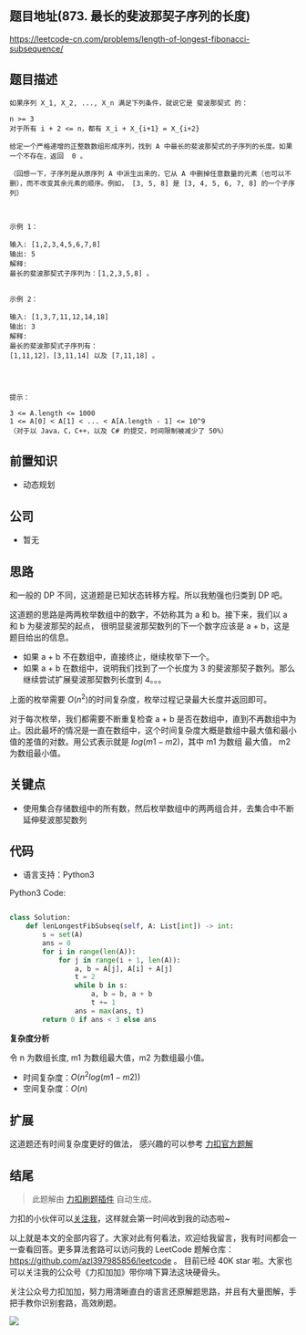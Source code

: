 ## 题目地址(873. 最长的斐波那契子序列的长度)

https://leetcode-cn.com/problems/length-of-longest-fibonacci-subsequence/

## 题目描述

```
如果序列 X_1, X_2, ..., X_n 满足下列条件，就说它是 斐波那契式 的：

n >= 3
对于所有 i + 2 <= n，都有 X_i + X_{i+1} = X_{i+2}

给定一个严格递增的正整数数组形成序列，找到 A 中最长的斐波那契式的子序列的长度。如果一个不存在，返回  0 。

（回想一下，子序列是从原序列 A 中派生出来的，它从 A 中删掉任意数量的元素（也可以不删），而不改变其余元素的顺序。例如， [3, 5, 8] 是 [3, 4, 5, 6, 7, 8] 的一个子序列）

 

示例 1：

输入: [1,2,3,4,5,6,7,8]
输出: 5
解释:
最长的斐波那契式子序列为：[1,2,3,5,8] 。


示例 2：

输入: [1,3,7,11,12,14,18]
输出: 3
解释:
最长的斐波那契式子序列有：
[1,11,12]，[3,11,14] 以及 [7,11,18] 。


 

提示：

3 <= A.length <= 1000
1 <= A[0] < A[1] < ... < A[A.length - 1] <= 10^9
（对于以 Java，C，C++，以及 C# 的提交，时间限制被减少了 50%）
```

## 前置知识

- 动态规划

## 公司

- 暂无

## 思路

和一般的 DP 不同，这道题是已知状态转移方程。所以我勉强也归类到 DP 吧。

这道题的思路是两两枚举数组中的数字，不妨称其为 a 和 b。接下来，我们以 a 和 b 为斐波那契的起点， 很明显斐波那契数列的下一个数字应该是 a + b，这是题目给出的信息。

- 如果 a + b 不在数组中，直接终止，继续枚举下一个。
- 如果 a + b 在数组中，说明我们找到了一个长度为 3 的斐波那契子数列。那么继续尝试扩展斐波那契数列长度到 4。。。

上面的枚举需要 $O(n^2)$的时间复杂度，枚举过程记录最大长度并返回即可。

对于每次枚举，我们都需要不断重复检查 a + b 是否在数组中，直到不再数组中为止。因此最坏的情况是一直在数组中，这个时间复杂度大概是数组中最大值和最小值的差值的对数。用公式表示就是 $log(m1 - m2)$，其中 m1 为数组 最大值， m2 为数组最小值。

## 关键点

- 使用集合存储数组中的所有数，然后枚举数组中的两两组合并，去集合中不断延伸斐波那契数列

## 代码

- 语言支持：Python3

Python3 Code:

```python

class Solution:
    def lenLongestFibSubseq(self, A: List[int]) -> int:
        s = set(A)
        ans = 0
        for i in range(len(A)):
            for j in range(i + 1, len(A)):
                a, b = A[j], A[i] + A[j]
                t = 2
                while b in s:
                    a, b = b, a + b
                    t += 1
                ans = max(ans, t)
        return 0 if ans < 3 else ans

```

**复杂度分析**

令 n 为数组长度, m1 为数组最大值，m2 为数组最小值。

- 时间复杂度：$O(n^2log(m1-m2))$
- 空间复杂度：$O(n)$

## 扩展

这道题还有时间复杂度更好的做法， 感兴趣的可以参考 [力扣官方题解](https://leetcode-cn.com/problems/length-of-longest-fibonacci-subsequence/solution/zui-chang-de-fei-bo-na-qi-zi-xu-lie-de-chang-du-by/)

## 结尾

> 此题解由 [力扣刷题插件](https://leetcode-pp.github.io/leetcode-cheat/?tab=solution-template) 自动生成。

力扣的小伙伴可以[关注我](https://leetcode-cn.com/u/fe-lucifer/)，这样就会第一时间收到我的动态啦~

以上就是本文的全部内容了。大家对此有何看法，欢迎给我留言，我有时间都会一一查看回答。更多算法套路可以访问我的 LeetCode 题解仓库：https://github.com/azl397985856/leetcode 。 目前已经 40K star 啦。大家也可以关注我的公众号《力扣加加》带你啃下算法这块硬骨头。

关注公众号力扣加加，努力用清晰直白的语言还原解题思路，并且有大量图解，手把手教你识别套路，高效刷题。

![](https://tva1.sinaimg.cn/large/007S8ZIlly1gfcuzagjalj30p00dwabs.jpg)
